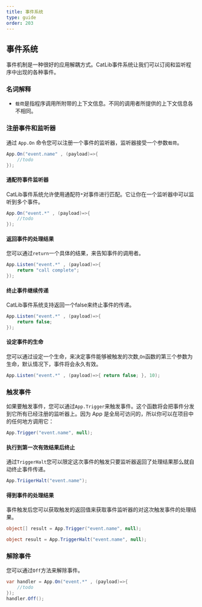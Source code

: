 ```yaml
---
title: 事件系统
type: guide
order: 203
---
```


## 事件系统

事件机制是一种很好的应用解耦方式。CatLib事件系统让我们可以订阅和监听程序中出现的各种事件。

### 名词解释

- `载荷`是指程序调用所附带的上下文信息。不同的调用者所提供的上下文信息各不相同。

### 注册事件和监听器

通过 `App.On` 命令您可以注册一个事件的监听器，监听器接受一个参数`载荷`。

``` csharp
App.On("event.name" , (payload)=>{
    //todo
});
```

#### **通配符事件监听器**

CatLib事件系统允许使用通配符`*`对事件进行匹配。它让你在一个监听器中可以监听到多个事件。

``` csharp
App.On("event.*" , (payload)=>{
    //todo
});
```

#### **返回事件的处理结果**

您可以通过`return`一个具体的结果，来告知事件的调用者。

``` csharp
App.Listen("event.*" , (payload)=>{
    return "call complete";
});
```

#### **终止事件继续传递**

CatLib事件系统支持返回一个false来终止事件的传递。

``` csharp
App.Listen("event.*" , (payload)=>{
    return false;
});
```

#### **设定事件的生命**

您可以通过设定一个生命，来决定事件能够被触发的次数,`On`函数的第三个参数为生命，默认情况下，事件将会永久有效。

``` csharp
App.Listen("event.*" , (payload)=>{ return false; }, 10);
```

### 触发事件

如果要触发事件，您可以通过`App.Trigger`来触发事件。这个函数将会把事件分发到它所有已经注册的监听器上。因为 App 是全局可访问的，所以你可以在项目中的任何地方调用它：

``` csharp
App.Trigger("event.name", null);
```

#### **执行到第一次有效结果后终止**

通过`TriggerHalt`您可以限定这次事件的触发只要监听器返回了处理结果那么就自动终止事件传递。

``` csharp
App.TriigerHalt("event.name");
```

#### **得到事件的处理结果**

事件触发后您可以获取触发的返回值来获取事件监听器的对这次触发事件的处理结果。

``` csharp
object[] result = App.Trigger("event.name", null);
```

``` csharp
object result = App.TriggerHalt("event.name", null);
```

### 解除事件

您可以通过`Off`方法来解除事件。

``` csharp
var handler = App.On("event.*" , (payload)=>{
    //todo
});
handler.Off();
```

